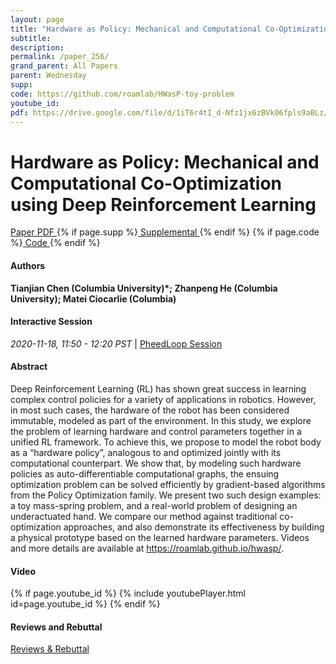 ```yaml
---
layout: page
title: "Hardware as Policy: Mechanical and Computational Co-Optimization using Deep Reinforcement Learning"
subtitle: 
description:
permalink: /paper_256/
grand_parent: All Papers
parent: Wednesday
supp: 
code: https://github.com/roamlab/HWasP-toy-problem
youtube_id: 
pdf: https://drive.google.com/file/d/1iT6r4tI_d-Nfz1jx6zBVk06fpls9aBLz/view
---
```


# Hardware as Policy: Mechanical and Computational Co-Optimization using Deep Reinforcement Learning

<a href="https://drive.google.com/file/d/1iT6r4tI_d-Nfz1jx6zBVk06fpls9aBLz/view" target="_blank" rel="noopener noreferrer" class="btn btn-blue"><i class="fa fa-file-text-o" aria-hidden="true"></i> Paper PDF </a> {% if page.supp %}<a href="" target="_blank" rel="noopener noreferrer" class="btn btn-green"><i class="fa fa-file-text-o" aria-hidden="true"></i> Supplemental </a>{% endif %} {% if page.code %}<a href="https://github.com/roamlab/HWasP-toy-problem" target="_blank" rel="noopener noreferrer" class="btn"><i class="fa fa-github" aria-hidden="true"></i> Code </a>{% endif %} 

#### Authors
**Tianjian Chen (Columbia University)*; Zhanpeng He (Columbia University); Matei Ciocarlie (Columbia)**

#### Interactive Session
<em>2020-11-18, 11:50 - 12:20 PST </em> | <a href="https://pheedloop.com/corl2020/virtual/?page=sessions&section=SESOBS6ONNH0FEZ8R" target="_blank" rel="noopener noreferrer"> PheedLoop Session <i class="fa fa-external-link" aria-hidden="true"></i> </a> 

#### Abstract
Deep Reinforcement Learning (RL) has shown great success in learning complex control policies for a variety of applications in robotics. However, in most such cases, the hardware of the robot has been considered immutable, modeled as part of the environment.  In this study, we explore the problem of learning hardware and control parameters together in a unified RL framework. To achieve this, we propose to model the robot body as a “hardware policy”, analogous to and optimized jointly with its computational counterpart. We show that, by modeling such hardware policies as auto-differentiable computational graphs, the ensuing optimization problem can be solved efficiently by gradient-based algorithms from the Policy Optimization family.  We present two such design examples:  a toy mass-spring problem, and a real-world problem of designing an underactuated hand.  We compare our method against traditional co-optimization approaches, and also demonstrate its effectiveness by building a physical prototype based on the learned hardware parameters.  Videos and more details are available at <a href="https://roamlab.github.io/hwasp/" target="_blank">https://roamlab.github.io/hwasp/</a>.

#### Video
{% if page.youtube_id %}
{% include youtubePlayer.html id=page.youtube_id %}
{% endif %}

#### Reviews and Rebuttal
<a href="https://drive.google.com/file/d/1xzrz_8nkOrOOGlDi1JfxIUiAD7sn39qv/view" target="_blank" rel="noopener noreferrer" class="btn btn-purple"><i class="fa fa-pencil-square-o" aria-hidden="true"></i> Reviews & Rebuttal </a>


